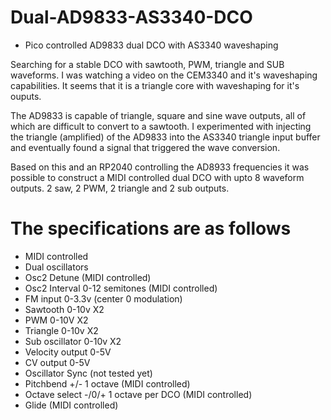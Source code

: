 # Dual-AD9833-AS3340-DCO

* Pico controlled AD9833 dual DCO with AS3340 waveshaping

Searching for a stable DCO with sawtooth, PWM, triangle and SUB waveforms.
I was watching a video on the CEM3340 and it's waveshaping capabilities.
It seems that it is a triangle core with waveshaping for it's ouputs.

The AD9833 is capable of triangle, square and sine wave outputs, all of which are difficult to convert to a sawtooth.
I experimented with injecting the triangle (amplified) of the AD9833 into the AS3340 triangle input buffer and eventually found a signal that triggered the wave conversion.

Based on this and an RP2040 controlling the AD8933 frequencies it was possible to construct a MIDI controlled dual DCO with upto 8 waveform outputs. 
2 saw, 2 PWM, 2 triangle and 2 sub outputs.

# The specifications are as follows

* MIDI controlled
* Dual oscillators 
* Osc2 Detune (MIDI controlled)
* Osc2 Interval 0-12 semitones (MIDI controlled)
* FM input 0-3.3v (center 0 modulation)
* Sawtooth 0-10v X2
* PWM 0-10V X2
* Triangle 0-10v X2
* Sub oscillator 0-10v X2
* Velocity output 0-5V
* CV output 0-5V
* Oscillator Sync (not tested yet)
* Pitchbend +/- 1 octave (MIDI controlled)
* Octave select -/0/+ 1 octave per DCO (MIDI controlled)
* Glide (MIDI controlled)



